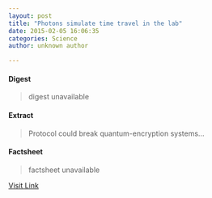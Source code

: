 ```yaml
---
layout: post
title: "Photons simulate time travel in the lab"
date: 2015-02-05 16:06:35
categories: Science
author: unknown author

---
```



#### Digest
>digest unavailable

#### Extract
>Protocol could break quantum-encryption systems...

#### Factsheet
>factsheet unavailable

[Visit Link](http://feedproxy.google.com/~r/PhysicsWorld/~3/dyA4O-TM2ns/photons-simulate-time-travel-in-the-lab)


